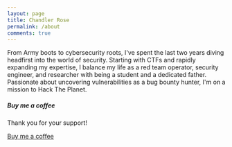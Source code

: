 ```yaml
---
layout: page
title: Chandler Rose
permalink: /about
comments: true
---
```


<div class="row justify-content-between">
<div class="col-md-8 pr-5">

<p>From Army boots to cybersecurity roots, I've spent the last two years diving headfirst into the world of security. Starting with CTFs and rapidly expanding my expertise, I balance my life as a red team operator, security engineer, and researcher with being a student and a dedicated father. Passionate about uncovering vulnerabilities as a bug bounty hunter, I'm on a mission to Hack The Planet.</p>

</div>

<div class="col-md-4">

<div class="sticky-top sticky-top-80">
<h5>Buy me a coffee</h5>

<p>Thank you for your support!</p>

<a target="_blank" href="https://buymeacoffee.com/rosehacksls" class="btn btn-danger">Buy me a coffee</a>

</div>
</div>
</div>
